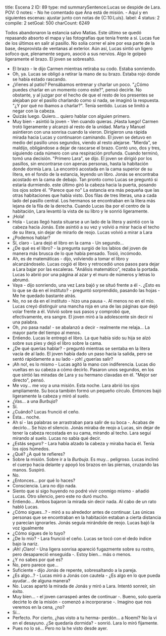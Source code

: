 title:          Escena 2
ID:             89
type:           md
summarySentence:Lucas se despide de Lara.
POV:            0
notes:          - No he comentado que Ana está de misión.
                - Aquí y en siguientes escenas: ajustar junto con notas de {C:10:Luís}.
label:          4
status:         2
compile:        2
setGoal:        500
charCount:      6249


Todos abandonaron la estancia salvo Matías. Este último se quedó repasando absorto el mapa y las fotografías que tenía frente a sí.
Lucas fue de los últimos en salir al pasillo. No solía correr el aire por esa parte de la base, desprovista de ventanas al exterior. Aún así, Lucas sintió un ligero sofoco que, plenamente seguro, asoció a sus nervios.
Algo le golpeó ligeramente el brazo. El joven se sobresaltó.
- El brazo - le dijo Carmen mientras retiraba su codo. Estaba sonriendo.
- Oh, ya.
Lucas se obligó a retirar la mano de su brazo. Estaba rojo donde se había estado rascando.
- ¿Vienes al patio? Pensábamos entrenar y charlar un poco.
"¿Cómo puedes charlar en un momento como este?", pensó decirle. No obstante, y al juzgar por el hecho de que el resto de los presentes se alejaban por el pasillo charlando como si nada, se imaginó la respuesta.
"¿Y por qué no íbamos a charlar?". Tenía sentido. Lucas se limitó a negar con la cabeza.
- Quizás luego. Quiero... quiero hablar con alguien primero.
- Muy bien - asintió la joven - Ven cuando quieras. ¡Hasta luego!
Carmen trotó ligeramente y alcanzó al resto de la unidad. Marta y Manuel asintieron con una sonrisa cuando la vieron. Dirigieron una rápida mirada hacia Lucas y continuaron caminando.
El joven se detuvo en medio del pasillo unos segundos, viendo al resto alejarse.
"Mierda", se maldijo, obligándose a dejar de rascarse el brazo.
Contó uno, dos y tres, siguiendo cada número con una respiración profunda. Cuando terminó, tomó una decisión.
"Primero Lara", se dijo.
El joven se dirigió por los pasillos, sin encontrarse con apenas personas, hasta la habitación donde dormía Lara. La encontró acostada en la cama superior de su litera, en el fondo de la estancia, leyendo un libro. Jonás se encontraba acostado en la cama de debajo. Tan pronto como Lucas se preguntó si estaría durmiendo. este último giró la cabeza hacia la puerta, posando los ojos sobre él.
"Parece que no"
La estancia era más pequeña que las otras habitaciones que había visto. Dos filas de tres literas, una a cada lado del pasillo central. Los hermanos se encontraban en la litera más lejana de la fila de la derecha.
Cuando Lucas iba por el centro de la habitación, Lara levantó la vista de su libro y le sonrió ligeramente.
- ¡Hola!
- Hola - Lucas llegó hasta situarse a un lado de la litera y asintió con la cabeza hacia Jonás. Este asintió a su vez y volvió a mirar hacia el techo de su litera, sin dejar de mirarlo de reojo.
Lucas volvió a mirar a Lara 
- ¿Podemos hablar?
- Sí, claro - Lara dejó el libro en la cama - Un segundo...
- ¿De qué es el libro? - la pregunta surgió de los labios del joven de manera más brusca de lo que había pensado. Tosió, incómodo.
- Ah, es de matemáticas - dijo, volviendo a tomar el libro y alcanzándoselo.
Lucas cogió el libro y retrocedió unos pasos para dejar a Lara bajar por las escaleras.
"Análisis matemático", rezaba la portada. Lucas lo abrió por una página al azar y el muro de números y letras lo abrumó.
- Vaya - dijo sonriendo, una vez Lara bajó y se situó frente a él -. ¿Esto es lo que se da en el instituto? - preguntó sorprendido, pasando las hojas - Me he quedado bastante atrás.
- No, no se da en el instituto - hizo una pausa -. Al menos no en el mío.
Lucas creyó distinguir una mancha roja en una de las páginas que dejó volar frente a él. Volvió sobre sus pasos y comprobó que, efectivamente, era sangre.
El joven miró a la adolescente sin decir ni una palabra.
- Oh, ¡no pasa nada! - se abalanzó a decir - realmente me relaja... La mayor parte del tiempo al menos.
- Entiendo.
Lucas le entregó el libro. La que había sido su hija se alzó sobre sus pies y dejó el libro sobre la cama.
- ¿De qué querías hablar? - preguntó mientras se sentaba en la litera vacía de al lado. El joven había dado un paso hacia la salida, pero se sentó rápidamente a su lado - ¡oh! ¿querías salir?
- ¡Ah no!, es lo mismo - Lucas agitó la mano con indiferencia.
Lucas dio vueltas en su cabeza a cómo decirlo. Pasaron unos segundos, en los que sintió las miradas de Lara y su hermano clavadas en él.
"Mejor ser directo", pensó.
- Me voy... me voy a una misión. Esta noche.
Lara abrió los ojos ampliamente. Su boca también formó un pequeño círculo. Entonces bajó ligeramente la cabeza y miró al suelo.
- ¿Vas... a una *Burbuja*?
- Sí.
- ¿Cuándo?
Lucas frunció el ceño.
- Esta... noche.
- Ah sí - las palabras se arrastraban para salir de su boca -. Acabas de decirlo...
Se hizo el silencio. Jonás miraba de reojo a Lucas, sin dejar de tener la cabeza recostada en su cama, mirando al techo. Lara seguí mirando al suelo. Lucas no sabía qué decir.
- ¿Estás seguro? - Lara había alzado la cabeza y miraba hacia él. Tenía los ojos húmedos.
- ¿Qué? ¿A qué te refieres?
- Sobre la misión. Sobre ir a la *Burbuja*. Es muy... peligroso.
Lucas inclinó el cuerpo hacia delante y apoyó los brazos en las piernas, cruzando las manos.
Suspiró.
- No.
- ¿Entonces... por qué lo haces?
- Consciencia.
Lara no dijo nada.
- Siento que si sigo huyendo no podré vivir conmigo mismo - añadió Lucas.
Otro silencio, pero este no duró mucho.
- Entiendo...
Ambos bajaron la mirada sin decir nada. Al cabo de un rato habló Lucas.
- ¿Cómo sigues...? - miró a su alrededor antes de continuar. Las únicas personas que se encontraban en la habitación estaban a cierta distancia y parecían ignorarles. Jonás seguía mirándole de reojo.
Lucas bajó la voz igualmente
- ¿Cómo sigues de lo tuyo?
- ¿De lo mío? - Lara frunció el ceño.
Lucas se tocó con el dedo índice bajo la nariz.
- ¡Ah! ¡Claro! - Una ligera sonrisa apareció fugazmente sobre su rostro, pero desapareció enseguida -. Estoy bien... más o menos.
- ¿Y no sabes por qué es?
- No, pero parece que...
- Suficiente - dijo Jonás de repente, sobresaltando a la pareja.
- ¿Es algo...? - Lucas miró a Jonás con cautela - ¿Es algo en lo que pueda ayudar... de alguna manera?
- No.
Lucas apartó la mirada de Jonás y miró a Lara. Intentó sonreír, sin éxito.
- Muy bien... - el joven carraspeó antes de continuar -. Bueno, solo quería decirte lo de la misión - comenzó a incorporarse -. Imagino que nos veremos en la cena, ¿no?
- Sí...
- Perfecto. Por cierto, ¿has visto a tu herma- perdón... a Noemí? No la vi en el desayuno. ¿Se quedaría dormida? - sonrió.
Lara lo miró fijamente.
- Pues no lo sé... Pero no la he visto desde ayer.